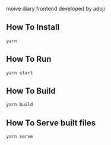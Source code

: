 moive diary frontend developed by adoji

## How To Install

`yarn`

## How To Run

`yarn start`

## How To Build

`yarn build`

## How To Serve built files

`yarn serve`
